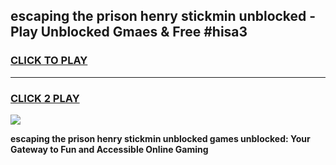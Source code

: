 
## escaping the prison henry stickmin unblocked - Play Unblocked Gmaes & Free #hisa3
<h3>
<a href="https://news.freeplayer.one?title=escaping_the_prison_henry_stickmin_unblocked&ref=03M">CLICK TO PLAY</a></h3>
<hr>

<h3>
<a href="https://news.freeplayer.one?title=escaping_the_prison_henry_stickmin_unblocked&ref=03M">CLICK 2 PLAY</a>
  
</h3>

<a href="https://news.freeplayer.one?title=escaping_the_prison_henry_stickmin_unblocked&ref=03M"><img src="https://clearcache.store/games.png"></a>


**escaping the prison henry stickmin unblocked games unblocked: Your Gateway to Fun and Accessible Online Gaming**
